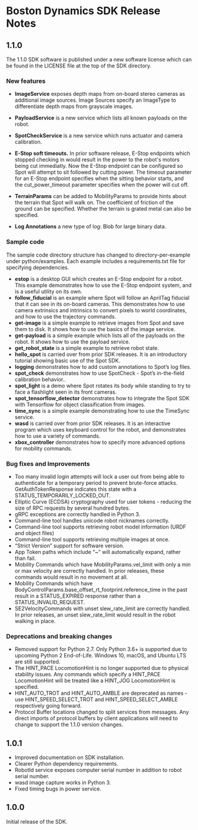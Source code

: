 <!--
Copyright (c) 2019 Boston Dynamics, Inc.  All rights reserved.

Downloading, reproducing, distributing or otherwise using the SDK Software
is subject to the terms and conditions of the Boston Dynamics Software
Development Kit License (20191101-BDSDK-SL).
-->

# Boston Dynamics SDK Release Notes

## 1.1.0

The 1.1.0 SDK software is published under a new software license which can be found in the LICENSE file at the top of the SDK directory.

### New features
* **ImageService** exposes depth maps from on-board stereo cameras as additional image sources. Image Sources specify an ImageType to differentiate depth maps from grayscale images.

* **PayloadService** is a new service which lists all known payloads on the robot.

* **SpotCheckService** is a new service which runs actuator and camera calibration.

* **E-Stop soft timeouts.** In prior software release, E-Stop endpoints which stopped checking in would result in the power to the robot's motors being cut immediatly. Now the E-Stop endpoint can be configured so Spot will attempt to sit followed by cutting power. The timeout parameter for an E-Stop endpoint specifies when the sitting behavior starts, and the cut_power_timeout parameter specifies when the power will cut off.

* **TerrainParams** can be added to MobilityParams to provide hints about the terrain that Spot will walk on. The coefficient of friction of the ground can be specified. Whether the terrain is grated metal can also be specified.

* **Log Annotations** a new type of log: Blob for large binary data.

### Sample code

The sample code directory structure has changed to directory-per-example under python/examples. Each example includes a requirements.txt file for specifying dependencies.
* **estop** is a desktop GUI which creates an E-Stop endpoint for a robot. This example demonstrates how to use the E-Stop endpoint system, and is a useful utility on its own.
* **follow_fiducial** is an example where Spot will follow an AprilTag fiducial that it can see in its on-board cameras. This demonstrates how to use camera extrinsics and intrinsics to convert pixels to world coordinates, and how to use the trajectory commands.
* **get-image** is a simple example to retrieve images from Spot and save them to disk. It shows how to use the basics of the image service.
* **get-payload** is a simple example which lists all of the payloads on the robot. It shows how to use the payload service.
* **get_robot_state** is a simple example to retrieve robot state.
* **hello_spot** is carried over from prior SDK releases. It is an introductory tutorial showing basic use of the Spot SDK.
* **logging** demonstrates how to add custom annotations to Spot’s log files.
* **spot_check** demonstrates how to use SpotCheck - Spot’s in-the-field calibration behavior..
* **spot_light** is a demo where Spot rotates its body while standing to try to face a flashlight seen in its front cameras.
* **spot_tensorflow_detector** demonstrates how to integrate the Spot SDK with Tensorflow for object classification from images.
* **time_sync** is a simple example demonstrating how to use the TimeSync service.
* **wasd** is carried over from prior SDK releases. It is an interactive program which uses keyboard control for the robot, and demonstrates how to use a variety of commands.
* **xbox_controller** demonstrates how to specify more advanced options for mobility commands.

### Bug fixes and Improvements
* Too many invalid login attempts will lock a user out from being able to authenticate for a temporary period to prevent brute-force attacks. GetAuthTokenResponse indicates this state with a STATUS_TEMPORARILY_LOCKED_OUT.
* Elliptic Curve (ECDSA) cryptography used for user tokens - reducing the size of RPC requests by several hundred bytes.
* gRPC exceptions are correctly handled in Python 3.
* Command-line tool handles unicode robot nicknames correctly.
* Command-line tool supports retrieving robot model information (URDF and object files)
* Command-line tool supports retrieving multiple images at once.
* “Strict Version” support for software version.
* App Token paths which include “~” will automatically expand, rather than fail.
* Mobility Commands which have MobilityParams.vel_limit with only a min or max velocity are correctly handled. In prior releases, these commands would result in no movement at all.
* Mobility Commands which have BodyControlParams.base_offset_rt_footprint.reference_time in the past result in a STATUS_EXPIRED response rather than a STATUS_INVALID_REQUEST.
* SE2VelocityCommands with unset slew_rate_limit are correctly handled. In prior releases, an unset slew_rate_limit would result in the robot walking in place.

### Deprecations and breaking changes
* Removed support for Python 2.7. Only Python 3.6+ is supported due to upcoming Python 2 End-of-Life. Windows 10, macOS, and Ubuntu LTS are still supported.
* The HINT_PACE LocomotionHint is no longer supported due to physical stability issues. Any commands which specify a HINT_PACE LocomotionHint will be treated like a HINT_JOG LocomotionHint is specified.
* HINT_AUTO_TROT and HINT_AUTO_AMBLE are deprecated as names - use HINT_SPEED_SELECT_TROT and HINT_SPEED_SELECT_AMBLE respectively going forward.
* Protocol Buffer locations changed to split services from messages. Any direct imports of protocol buffers by client applications will need to change to support the 1.1.0 version changes.

## 1.0.1

* Improved documentation on SDK installation.
* Clearer Python dependency requirements.
* RobotId service exposes computer serial number in addition to robot serial number.
* wasd image capture works in Python 3.
* Fixed timing bugs in power service.

## 1.0.0

Initial release of the SDK.
